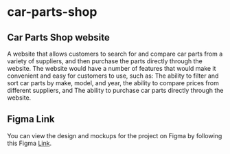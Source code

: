 # car-parts-shop

## Car Parts Shop website

A website that allows customers to search for and compare car parts from a variety of suppliers, and then purchase the parts directly through the website.
The website would have a number of features that would make it convenient and easy for customers to use, such as: The ability to filter and sort car parts by make, model, and year, the ability to compare prices from different suppliers, and The ability to purchase car parts directly through the website.

## Figma Link

You can view the design and mockups for the project on Figma by following this Figma [Link](https://www.figma.com/file/IFfPLpqcvNGJZZJix3jdNX/Five-Speed-Motors?type=design&node-id=0%3A1&mode=design&t=s49Z4OHgz2XS6ioA-1).
